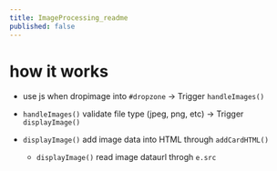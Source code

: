 ```yaml
---
title: ImageProcessing_readme
published: false
---
```


# how it works
- use js when dropimage into `#dropzone` -> Trigger  `handleImages()`
- `handleImages()` validate file type (jpeg, png, etc) -> Trigger `displayImage()`
- `displayImage()` add image data into HTML through `addCardHTML()`

    - `displayImage()` read image dataurl throgh `e.src`
